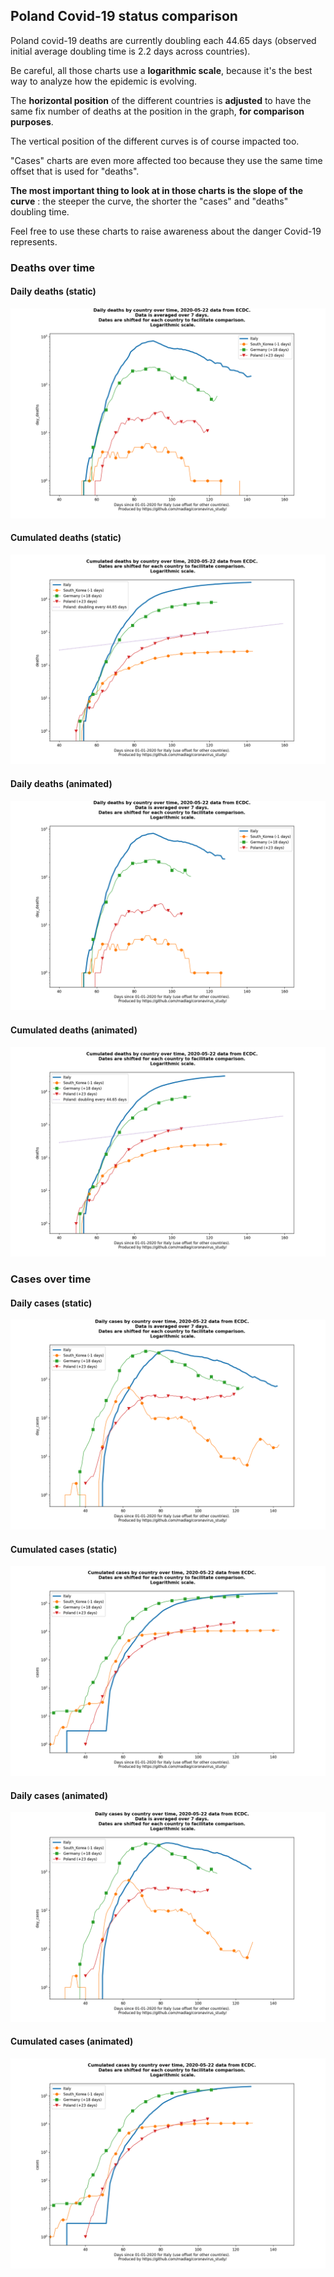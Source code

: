 ## Poland Covid-19 status comparison 

Poland covid-19 deaths are currently doubling each 44.65 days (observed initial average doubling time is 2.2 days across countries).



Be careful, all those charts use a **logarithmic scale**, because it's the best way to analyze how the epidemic is evolving.
 
The **horizontal position** of the different countries is **adjusted** to have the same fix number of deaths at the position in the graph, **for comparison purposes**.

The vertical position of the different curves is of course impacted too.

"Cases" charts are even more affected too because they use the same time offset that is used for "deaths".

**The most important thing to look at in those charts is the slope of the curve** : the steeper the curve, the shorter the "cases" and "deaths" doubling time.

Feel free to use these charts to raise awareness about the danger Covid-19 represents. 


 
### Deaths over time
 
#### Daily deaths (static)
![Poland covid-19 daily deaths static chart](https://raw.githubusercontent.com/madlag/coronavirus_study/master/notebooks/graphs/2020-05-22/countries/Poland/2020-05-22_Poland_day_deaths.png "Poland covid-19 day_deaths static chart")   
 
#### Cumulated deaths (static)
![Poland covid-19 cumulated deaths static chart](https://raw.githubusercontent.com/madlag/coronavirus_study/master/notebooks/graphs/2020-05-22/countries/Poland/2020-05-22_Poland_deaths.png "Poland covid-19 deaths static chart")   
 
#### Daily deaths (animated)
![Poland covid-19 daily deaths animated chart](https://raw.githubusercontent.com/madlag/coronavirus_study/master/notebooks/graphs/2020-05-22/countries/Poland/2020-05-22_Poland_day_deaths.gif "Poland covid-19 day_deaths animated chart")   
 
#### Cumulated deaths (animated)
![Poland covid-19 cumulated deaths animated chart](https://raw.githubusercontent.com/madlag/coronavirus_study/master/notebooks/graphs/2020-05-22/countries/Poland/2020-05-22_Poland_deaths.gif "Poland covid-19 deaths animated chart")   

 
### Cases over time
 
#### Daily cases (static)
![Poland covid-19 daily cases static chart](https://raw.githubusercontent.com/madlag/coronavirus_study/master/notebooks/graphs/2020-05-22/countries/Poland/2020-05-22_Poland_day_cases.png "Poland covid-19 day_cases static chart")   
 
#### Cumulated cases (static)
![Poland covid-19 cumulated cases static chart](https://raw.githubusercontent.com/madlag/coronavirus_study/master/notebooks/graphs/2020-05-22/countries/Poland/2020-05-22_Poland_cases.png "Poland covid-19 cases static chart")   
 
#### Daily cases (animated)
![Poland covid-19 daily cases animated chart](https://raw.githubusercontent.com/madlag/coronavirus_study/master/notebooks/graphs/2020-05-22/countries/Poland/2020-05-22_Poland_day_cases.gif "Poland covid-19 day_cases animated chart")   
 
#### Cumulated cases (animated)
![Poland covid-19 cumulated cases animated chart](https://raw.githubusercontent.com/madlag/coronavirus_study/master/notebooks/graphs/2020-05-22/countries/Poland/2020-05-22_Poland_cases.gif "Poland covid-19 cases animated chart")   

